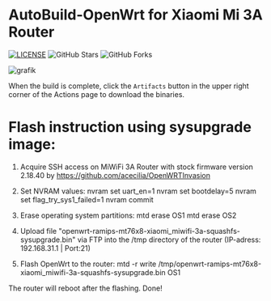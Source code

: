 # AutoBuild-OpenWrt for Xiaomi Mi 3A Router
[![LICENSE](https://img.shields.io/github/license/mashape/apistatus.svg?style=flat&logo=github&label=LICENSE)](https://github.com/esirplayground/AutoBuild-OpenWrt/blob/master/LICENSE)
![GitHub Stars](https://img.shields.io/github/stars/esirplayground/AutoBuild-OpenWrt.svg?style=flat&logo=appveyor&label=Stars&logo=github)
![GitHub Forks](https://img.shields.io/github/forks/esirplayground/AutoBuild-OpenWrt.svg?style=flat&logo=appveyor&label=Forks&logo=github)

![grafik](https://github.com/user-attachments/assets/bdec7b64-908a-44e8-b062-f5635b2d004a)

When the build is complete, click the `Artifacts` button in the upper right corner of the Actions page to download the binaries.

# Flash instruction using sysupgrade image:
1. Acquire SSH access on MiWiFi 3A Router with stock firmware version 2.18.40 by https://github.com/acecilia/OpenWRTInvasion 

2. Set NVRAM values: 
   nvram set uart_en=1
   nvram set bootdelay=5
   nvram set flag_try_sys1_failed=1
   nvram commit

3. Erase operating system partitions: 
   mtd erase OS1
   mtd erase OS2

4. Upload file "openwrt-ramips-mt76x8-xiaomi_miwifi-3a-squashfs-sysupgrade.bin" via FTP into the /tmp directory of the router (IP-adress: 192.168.31.1 | Port:21)

5. Flash OpenWrt to the router: 
   mtd -r write /tmp/openwrt-ramips-mt76x8-xiaomi_miwifi-3a-squashfs-sysupgrade.bin OS1

The router will reboot after the flashing.
Done!
